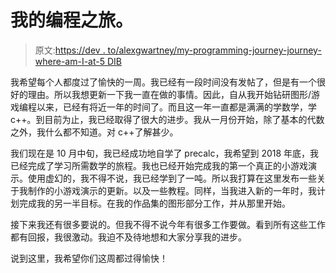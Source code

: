 # 我的编程之旅。

> 原文:[https://dev . to/alexgwartney/my-programming-journey-journey-where-am-I-at-5 DIB](https://dev.to/alexgwartney/my-programming-journey-where-am-i-at--5dib)

我希望每个人都度过了愉快的一周。我已经有一段时间没有发帖了，但是有一个很好的理由。所以我想更新一下我一直在做的事情。因此，自从我开始钻研图形/游戏编程以来，已经有将近一年的时间了。而且这一年一直都是满满的学数学，学 c++。到目前为止，我已经取得了很大的进步。我从一月份开始，除了基本的代数之外，我什么都不知道。对 c++了解甚少。

我们现在是 10 月中旬，我已经成功地自学了 precalc，我希望到 2018 年底，我已经完成了学习所需数学的旅程。我也已经开始完成我的第一个真正的小游戏演示。使用虚幻的，我不得不说，我已经学到了一吨。所以我打算在这里发布一些关于我制作的小游戏演示的更新。以及一些教程。同样，当我进入新的一年时，我计划完成我的另一半目标。在我的作品集的图形部分工作，并从那里开始。

接下来我还有很多要说的。但我不得不说今年有很多工作要做。看到所有这些工作都有回报，我很激动。我迫不及待地想和大家分享我的进步。

说到这里，我希望你们这周都过得愉快！